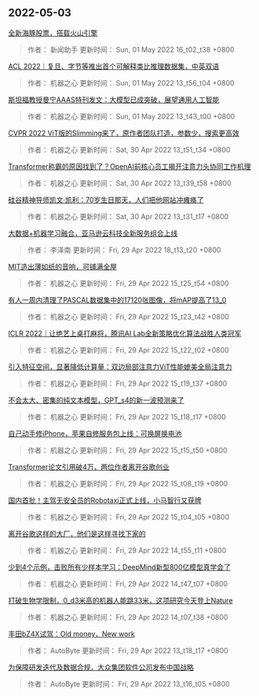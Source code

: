 
## 2022-05-03

 [全新海豚股票，搭载火山引擎](https://www.jiqizhixin.com/articles/2022-05-01-3)

> 作者： 新闻助手  更新时间： Sun, 01 May 2022 16_t02_t38 +0800

 [ACL 2022｜复旦、字节等推出首个可解释类比推理数据集，中英双语](https://www.jiqizhixin.com/articles/2022-05-01-2)

> 作者： 机器之心  更新时间： Sun, 01 May 2022 13_t56_t04 +0800

 [斯坦福教授曼宁AAAS特刊发文：大模型已成突破，展望通用人工智能](https://www.jiqizhixin.com/articles/2022-05-01)

> 作者： 机器之心  更新时间： Sun, 01 May 2022 13_t43_t00 +0800

 [CVPR 2022   ViT版的Slimming来了，原作者团队打造，参数少，搜索更高效](https://www.jiqizhixin.com/articles/2022-04-30-3)

> 作者： 机器之心  更新时间： Sat, 30 Apr 2022 13_t51_t34 +0800

 [Transformer称霸的原因找到了？OpenAI前核心员工揭开注意力头协同工作机理](https://www.jiqizhixin.com/articles/2022-04-30-2)

> 作者： 机器之心  更新时间： Sat, 30 Apr 2022 13_t39_t58 +0800

 [硅谷精神导师凯文·凯利：70岁生日那天，人们把他网站冲瘫痪了](https://www.jiqizhixin.com/articles/2022-04-30)

> 作者： 机器之心  更新时间： Sat, 30 Apr 2022 13_t31_t17 +0800

 [大数据+机器学习融合，亚马逊云科技全新服务组合上线](https://www.jiqizhixin.com/articles/2022-04-29-15)

> 作者： 李泽南  更新时间： Fri, 29 Apr 2022 18_t13_t20 +0800

 [MIT造出薄如纸的音响，可铺满全屋](https://www.jiqizhixin.com/articles/2022-04-29-14)

> 作者： 机器之心  更新时间： Fri, 29 Apr 2022 15_t25_t54 +0800

 [有人一周内清理了PASCAL数据集中的17120张图像，将mAP提高了13_0](https://www.jiqizhixin.com/articles/2022-04-29-13)

> 作者： 机器之心  更新时间： Fri, 29 Apr 2022 15_t23_t42 +0800

 [ICLR 2022｜让绝艺上桌打麻将，腾讯AI Lab全新策略优化算法战胜人类冠军](https://www.jiqizhixin.com/articles/2022-04-29-12)

> 作者： 机器之心  更新时间： Fri, 29 Apr 2022 15_t22_t02 +0800

 [引入特征空间，显著降低计算量：双边局部注意力ViT性能媲美全局注意力](https://www.jiqizhixin.com/articles/2022-04-29-11)

> 作者： 机器之心  更新时间： Fri, 29 Apr 2022 15_t19_t37 +0800

 [不会太大、密集的纯文本模型，GPT_s4的新一波预测来了](https://www.jiqizhixin.com/articles/2022-04-29-10)

> 作者： 机器之心  更新时间： Fri, 29 Apr 2022 15_t18_t17 +0800

 [自己动手修iPhone，苹果自修服务包上线：可换屏换电池](https://www.jiqizhixin.com/articles/2022-04-29-9)

> 作者： 机器之心  更新时间： Fri, 29 Apr 2022 15_t15_t50 +0800

 [Transformer论文引用破4万，两位作者离开谷歌创业](https://www.jiqizhixin.com/articles/2022-04-29-8)

> 作者： 机器之心  更新时间： Fri, 29 Apr 2022 15_t08_t19 +0800

 [国内首批！主驾无安全员的Robotaxi正式上线，小马智行又获牌](https://www.jiqizhixin.com/articles/2022-04-29-7)

> 作者： 机器之心  更新时间： Fri, 29 Apr 2022 15_t04_t05 +0800

 [离开谷歌这样的大厂，他们是这样寻找下家的](https://www.jiqizhixin.com/articles/2022-04-29-6)

> 作者： 机器之心  更新时间： Fri, 29 Apr 2022 14_t55_t11 +0800

 [少到4个示例，击败所有少样本学习：DeepMind新型800亿模型真学会了](https://www.jiqizhixin.com/articles/2022-04-29-5)

> 作者： 机器之心  更新时间： Fri, 29 Apr 2022 14_t47_t07 +0800

 [打破生物学限制，0_d3米高的机器人能跳33米，这项研究今天登上Nature](https://www.jiqizhixin.com/articles/2022-04-29-4)

> 作者： 机器之心  更新时间： Fri, 29 Apr 2022 14_t07_t38 +0800

 [丰田bZ4X试驾：Old money，New work](https://www.jiqizhixin.com/articles/2022-04-29-3)

> 作者： AutoByte  更新时间： Fri, 29 Apr 2022 13_t18_t17 +0800

 [为保障研发迭代及数据合规，大众集团软件公司发布中国战略](https://www.jiqizhixin.com/articles/2022-04-29-2)

> 作者： AutoByte  更新时间： Fri, 29 Apr 2022 13_t16_t05 +0800
